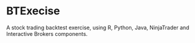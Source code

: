 # BTExecise
A stock trading backtest exercise, using R, Python, Java, NinjaTrader and Interactive Brokers components.
